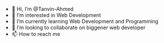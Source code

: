 - 👋 Hi, I’m @Tanvin-Ahmed
- 👀 I’m interested in Web Development
- 🌱 I’m currently learning Web Development and Programming
- 💞️ I’m looking to collaborate on biggener web developer
- 📫 How to reach me 

<!---
Tanvin-Ahmed/Tanvin-Ahmed is a ✨ special ✨ repository because its `README.md` (this file) appears on your GitHub profile.
You can click the Preview link to take a look at your changes.
--->
